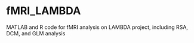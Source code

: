 # fMRI_LAMBDA
MATLAB and R code for fMRI analysis on LAMBDA project, including RSA, DCM, and GLM analysis
